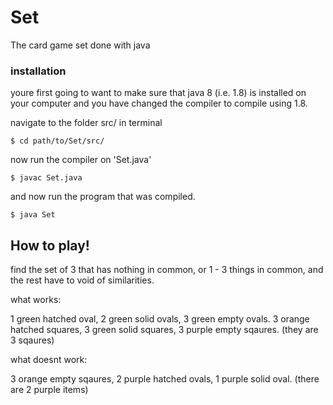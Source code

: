 # Set
The card game set done with java

### installation 

youre first going to want to make sure that java 8 (i.e. 1.8) is installed on your computer and you have changed the compiler to compile using 1.8.

navigate to the folder src/ in terminal

```
$ cd path/to/Set/src/
```

now run the compiler on 'Set.java'

```
$ javac Set.java
```

and now run the program that was compiled.

```
$ java Set
```

## How to play!

find the set of 3 that has nothing in common, or 1 - 3 things in common, and the rest have to void of similarities.

what works:

1 green hatched oval, 2 green solid ovals, 3 green empty ovals.
3 orange hatched squares, 3 green solid squares, 3 purple empty sqaures. (they are 3 sqaures)

what doesnt work:

3 orange empty sqaures, 2 purple hatched ovals, 1 purple solid oval. (there are 2 purple items)
